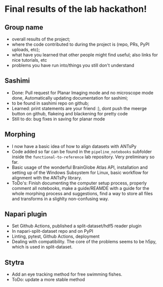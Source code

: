 # Final results of the lab hackathon!

## Group name
- overall results of the project;
- where the code contributed to during the project is (repo, PRs, PyPI uploads, etc);
- what have you learned that other people might find useful; also links for nice tutorials, etc
- problems you have run into/things you still don't understand

## Sashimi
- Done: Pull request for Planar Imaging mode and no microscope mode done, Automatically updating documentation for sashimi;
- to be found in sashimi repo on github;
- Learned: print statements are your friend :), dont push the meerge button on github, flakeing and blackening for pretty code
- Still to do: bug fixes in saving for planar mode

## Morphing
- I now have a basic idea of how to align datasets with ANTsPy
- Code added so far can be found in the `pipeline_notebooks` subfolder inside the `functional-to-reference` lab repository. Very preliminary so far.
- Basic usage of the wonderful BrainGlobe Atlas API, installation and setting up of the Windows Subsystem for Linux, basic workflow for alignment with the ANTsPy library.
- ToDo's: Finish documenting the computer setup process, properly comment all notebooks, make a guide/REAMDE with a guide for the whole morphing process and suggestions, find a way to store all files and transforms in a slighlty non-confusing way.

## Napari plugin
- Set Github Actions, published a split-dataset/hdf5 reader plugin
- In napari-split-dataset repo and on PyPI
- Linting, pytest, Github Actions, deployment
- Dealing with compatibility. The core of the problems seems to be h5py, which is used in split-dataset.

## Stytra
- Add an eye tracking method for free swimming fishes.
- ToDo: update a more stable method
